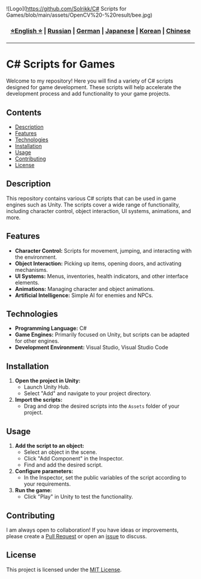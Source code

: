 ![Logo](https://github.com/Solrikk/C# Scripts for Games/blob/main/assets/OpenCV%20-%20result/bee.jpg)

<div align="center">
  <h3>
    <a href="https://github.com/Solrikk/C# Scripts for Games/blob/main/README.md">⭐English ⭐</a> |
    <a href="https://github.com/Solrikk/C# Scripts for Games/blob/main/docs/readme/README_RU.md">Russian</a> |
    <a href="https://github.com/Solrikk/C# Scripts for Games/blob/main/docs/readme/README_GE.md">German</a> |
    <a href="https://github.com/Solrikk/C# Scripts for Games/blob/main/docs/readme//README_JP.md">Japanese</a> |
    <a href="https://github.com/Solrikk/C# Scripts for Games/blob/main/docs/readme/README_KR.md">Korean</a> |
    <a href="https://github.com/Solrikk/C# Scripts for Games/blob/main/docs/readme/README_CN.md">Chinese</a>
  </h3>
</div>

-----------------

# C# Scripts for Games

Welcome to my repository! Here you will find a variety of C# scripts designed for game development. These scripts will help accelerate the development process and add functionality to your game projects.

## Contents

- [Description](#description)
- [Features](#features)
- [Technologies](#technologies)
- [Installation](#installation)
- [Usage](#usage)
- [Contributing](#contributing)
- [License](#license)

## Description

This repository contains various C# scripts that can be used in game engines such as Unity. The scripts cover a wide range of functionality, including character control, object interaction, UI systems, animations, and more.

## Features

- **Character Control:** Scripts for movement, jumping, and interacting with the environment.
- **Object Interaction:** Picking up items, opening doors, and activating mechanisms.
- **UI Systems:** Menus, inventories, health indicators, and other interface elements.
- **Animations:** Managing character and object animations.
- **Artificial Intelligence:** Simple AI for enemies and NPCs.

## Technologies

- **Programming Language:** C#
- **Game Engines:** Primarily focused on Unity, but scripts can be adapted for other engines.
- **Development Environment:** Visual Studio, Visual Studio Code

## Installation

1. **Open the project in Unity:**
   - Launch Unity Hub.
   - Select "Add" and navigate to your project directory.
2. **Import the scripts:**
   - Drag and drop the desired scripts into the `Assets` folder of your project.

## Usage

1. **Add the script to an object:**
   - Select an object in the scene.
   - Click "Add Component" in the Inspector.
   - Find and add the desired script.
2. **Configure parameters:**
   - In the Inspector, set the public variables of the script according to your requirements.
3. **Run the game:**
   - Click "Play" in Unity to test the functionality.

## Contributing

I am always open to collaboration! If you have ideas or improvements, please create a [Pull Request](https://github.com/your-username/your-repository/pulls) or open an [issue](https://github.com/your-username/your-repository/issues) to discuss.

## License

This project is licensed under the [MIT License](LICENSE).
